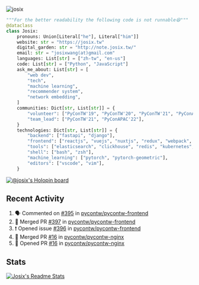 ![josix](https://komarev.com/ghpvc/?username=josix)
```python
"""For the better readability the following code is not runnable😆"""
@dataclass
class Josix:
    pronouns: Union[Literal["he"], Literal["him"]]
    website: str = "https://josix.tw"
    digital_garden: str = "http://note.josix.tw/"
    email: str = "josixwang(at)gmail.com"
    languages: List[str] = ["zh-tw", "en-us"]
    code: List[str] = ["Python", "JavaScript"]
    ask_me_about: List[str] = [
        "web dev",
        "tech",
        "machine learning",
        "recommender system",
        "network embedding",
    ]
    communities: Dict[str, List[str]] = {
        "volunteer": ["PyConTW'19", "PyConTW'20", "PyConTW'21", "PyConAPAC'22"],
        "team_lead": ["PyConTW'21", "PyConAPAC'22"],
    }
    technologies: Dict[str, List[str]] = {
        "backend": ["fastapi", "django"],
        "frontend": ["reactjs", "vuejs", "nuxtjs", "redux", "webpack", "tailwindcss"],
        "tools": ["elasticsearch", "clickhouse", "redis", "kubernetes", "docker"],
        "shell": ["bash", "zsh"],
        "machine_learning": ["pytorch", "pytorch-geometric"],
        "editors": ["vscode", "vim"],
    }
```
[![@josix's Holopin board](https://holopin.io/api/user/board?user=josix)](https://holopin.io/@josix)

## Recent Activity
<!--START_SECTION:activity-->
1. 🗣 Commented on [#395](https://github.com/pycontw/pycontw-frontend/issues/395) in [pycontw/pycontw-frontend](https://github.com/pycontw/pycontw-frontend)
2. 🎉 Merged PR [#397](https://github.com/pycontw/pycontw-frontend/pull/397) in [pycontw/pycontw-frontend](https://github.com/pycontw/pycontw-frontend)
3. ❗️ Opened issue [#396](https://github.com/pycontw/pycontw-frontend/issues/396) in [pycontw/pycontw-frontend](https://github.com/pycontw/pycontw-frontend)
4. 🎉 Merged PR [#16](https://github.com/pycontw/pycontw-nginx/pull/16) in [pycontw/pycontw-nginx](https://github.com/pycontw/pycontw-nginx)
5. 💪 Opened PR [#16](https://github.com/pycontw/pycontw-nginx/pull/16) in [pycontw/pycontw-nginx](https://github.com/pycontw/pycontw-nginx)
<!--END_SECTION:activity-->



## Stats
[![Josix's Readme Stats](https://github-readme-stats.vercel.app/api?username=josix&show_icons=true&theme=default&count_private=true&card_width=400)](https://github.com/anuraghazra/github-readme-stats)

